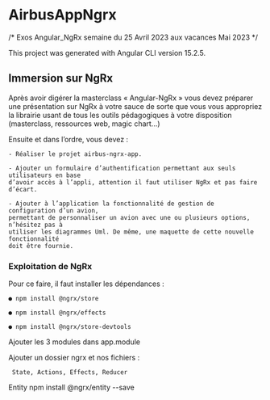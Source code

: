 # AirbusAppNgrx
/* Exos Angular_NgRx semaine du 25 Avril 2023 aux vacances Mai 2023 */

This project was generated with Angular CLI version 15.2.5.

## Immersion sur NgRx

Après avoir digérer la masterclass « Angular-NgRx » vous devez préparer une présentation
sur NgRx à votre sauce de sorte que vous vous appropriez la librairie usant de tous les outils
pédagogiques à votre disposition (masterclass, ressources web, magic chart...)

Ensuite et dans l’ordre, vous devez :

    - Réaliser le projet airbus-ngrx-app.

    - Ajouter un formulaire d’authentification permettant aux seuls utilisateurs en base
    d’avoir accès à l’appli, attention il faut utiliser NgRx et pas faire d’écart.

    - Ajouter à l’application la fonctionnalité de gestion de configuration d’un avion,
    permettant de personnaliser un avion avec une ou plusieurs options, n’hésitez pas à
    utiliser les diagrammes Uml. De même, une maquette de cette nouvelle fonctionnalité
    doit être fournie.

### Exploitation de NgRx

Pour ce faire, il faut installer les dépendances :

    ● npm install @ngrx/store
    
    ● npm install @ngrx/effects
    
    ● npm install @ngrx/store-devtools
    
Ajouter les 3 modules dans app.module

Ajouter un dossier ngrx et nos fichiers :

     State, Actions, Effects, Reducer

Entity
    npm install @ngrx/entity --save
